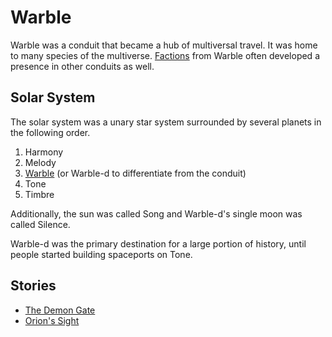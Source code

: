 # Warble

<meta property="og:description" content="Warble was a conduit that became a hub of multiversal travel. It was home to many species of the multiverse.">

Warble was a conduit that became a hub of multiversal travel. It was home to many species of the multiverse. [Factions](factions/introduction.md) from Warble often developed a presence in other conduits as well.

## Solar System

The solar system was a unary star system surrounded by several planets in the following order.

1. Harmony
2. Melody
3. [Warble](regions/introduction.md#warble-d) (or Warble-d to differentiate from the conduit)
4. Tone
5. Timbre

Additionally, the sun was called Song and Warble-d's single moon was called Silence.

Warble-d was the primary destination for a large portion of history, until people started building spaceports on Tone.

## Stories

- [The Demon Gate](../../../stories/demon-gate.md)
- [Orion's Sight](../../../stories/orions-sight.md)
